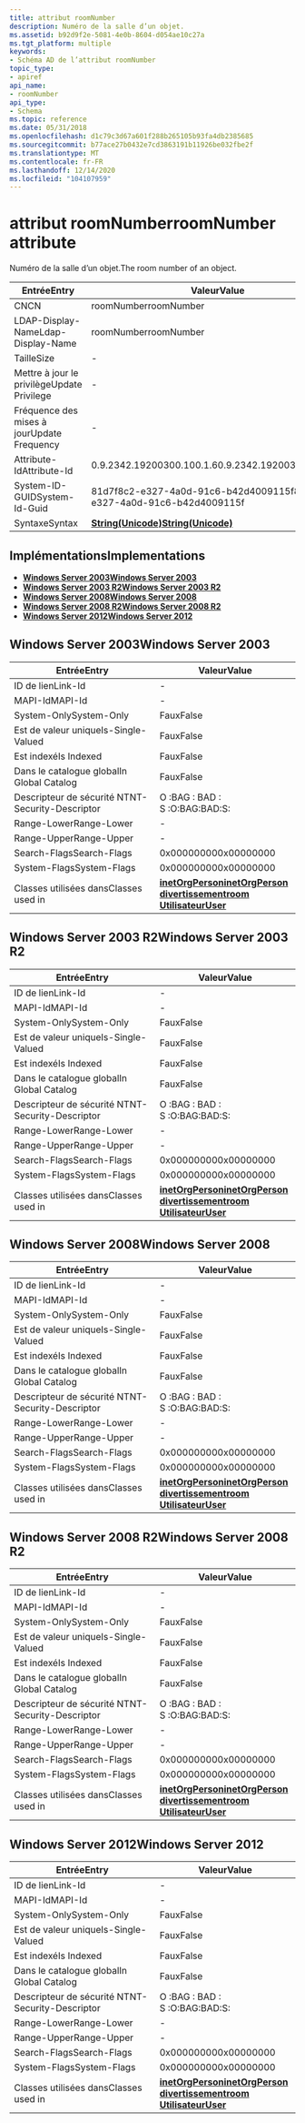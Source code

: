 ```yaml
---
title: attribut roomNumber
description: Numéro de la salle d’un objet.
ms.assetid: b92d9f2e-5081-4e0b-8604-d054ae10c27a
ms.tgt_platform: multiple
keywords:
- Schéma AD de l’attribut roomNumber
topic_type:
- apiref
api_name:
- roomNumber
api_type:
- Schema
ms.topic: reference
ms.date: 05/31/2018
ms.openlocfilehash: d1c79c3d67a601f288b265105b93fa4db2385685
ms.sourcegitcommit: b77ace27b0432e7cd3863191b11926be032fbe2f
ms.translationtype: MT
ms.contentlocale: fr-FR
ms.lasthandoff: 12/14/2020
ms.locfileid: "104107959"
---
```

# <a name="roomnumber-attribute"></a><span data-ttu-id="55c95-104">attribut roomNumber</span><span class="sxs-lookup"><span data-stu-id="55c95-104">roomNumber attribute</span></span>

<span data-ttu-id="55c95-105">Numéro de la salle d’un objet.</span><span class="sxs-lookup"><span data-stu-id="55c95-105">The room number of an object.</span></span>



| <span data-ttu-id="55c95-106">Entrée</span><span class="sxs-lookup"><span data-stu-id="55c95-106">Entry</span></span> | <span data-ttu-id="55c95-107">Valeur</span><span class="sxs-lookup"><span data-stu-id="55c95-107">Value</span></span> |
|-------------------|---------------------------------------------|
| <span data-ttu-id="55c95-108">CN</span><span class="sxs-lookup"><span data-stu-id="55c95-108">CN</span></span>                | <span data-ttu-id="55c95-109">roomNumber</span><span class="sxs-lookup"><span data-stu-id="55c95-109">roomNumber</span></span>                                  |
| <span data-ttu-id="55c95-110">LDAP-Display-Name</span><span class="sxs-lookup"><span data-stu-id="55c95-110">Ldap-Display-Name</span></span> | <span data-ttu-id="55c95-111">roomNumber</span><span class="sxs-lookup"><span data-stu-id="55c95-111">roomNumber</span></span>                                  |
| <span data-ttu-id="55c95-112">Taille</span><span class="sxs-lookup"><span data-stu-id="55c95-112">Size</span></span>              | \-                                          |
| <span data-ttu-id="55c95-113">Mettre à jour le privilège</span><span class="sxs-lookup"><span data-stu-id="55c95-113">Update Privilege</span></span>  | \-                                          |
| <span data-ttu-id="55c95-114">Fréquence des mises à jour</span><span class="sxs-lookup"><span data-stu-id="55c95-114">Update Frequency</span></span>  | \-                                          |
| <span data-ttu-id="55c95-115">Attribute-Id</span><span class="sxs-lookup"><span data-stu-id="55c95-115">Attribute-Id</span></span>      | <span data-ttu-id="55c95-116">0.9.2342.19200300.100.1.6</span><span class="sxs-lookup"><span data-stu-id="55c95-116">0.9.2342.19200300.100.1.6</span></span>                   |
| <span data-ttu-id="55c95-117">System-ID-GUID</span><span class="sxs-lookup"><span data-stu-id="55c95-117">System-Id-Guid</span></span>    | <span data-ttu-id="55c95-118">81d7f8c2-e327-4a0d-91c6-b42d4009115f</span><span class="sxs-lookup"><span data-stu-id="55c95-118">81d7f8c2-e327-4a0d-91c6-b42d4009115f</span></span>        |
| <span data-ttu-id="55c95-119">Syntaxe</span><span class="sxs-lookup"><span data-stu-id="55c95-119">Syntax</span></span>            | [<span data-ttu-id="55c95-120">**String(Unicode)**</span><span class="sxs-lookup"><span data-stu-id="55c95-120">**String(Unicode)**</span></span>](s-string-unicode.md) |



## <a name="implementations"></a><span data-ttu-id="55c95-121">Implémentations</span><span class="sxs-lookup"><span data-stu-id="55c95-121">Implementations</span></span>

-   [<span data-ttu-id="55c95-122">**Windows Server 2003**</span><span class="sxs-lookup"><span data-stu-id="55c95-122">**Windows Server 2003**</span></span>](#windows-server-2003)
-   [<span data-ttu-id="55c95-123">**Windows Server 2003 R2**</span><span class="sxs-lookup"><span data-stu-id="55c95-123">**Windows Server 2003 R2**</span></span>](#windows-server-2003-r2)
-   [<span data-ttu-id="55c95-124">**Windows Server 2008**</span><span class="sxs-lookup"><span data-stu-id="55c95-124">**Windows Server 2008**</span></span>](#windows-server-2008)
-   [<span data-ttu-id="55c95-125">**Windows Server 2008 R2**</span><span class="sxs-lookup"><span data-stu-id="55c95-125">**Windows Server 2008 R2**</span></span>](#windows-server-2008-r2)
-   [<span data-ttu-id="55c95-126">**Windows Server 2012**</span><span class="sxs-lookup"><span data-stu-id="55c95-126">**Windows Server 2012**</span></span>](#windows-server-2012)

## <a name="windows-server-2003"></a><span data-ttu-id="55c95-127">Windows Server 2003</span><span class="sxs-lookup"><span data-stu-id="55c95-127">Windows Server 2003</span></span>



| <span data-ttu-id="55c95-128">Entrée</span><span class="sxs-lookup"><span data-stu-id="55c95-128">Entry</span></span> | <span data-ttu-id="55c95-129">Valeur</span><span class="sxs-lookup"><span data-stu-id="55c95-129">Value</span></span> |
|------------------------|-------------------------------------------------------------------------------------------------------------------------|
| <span data-ttu-id="55c95-130">ID de lien</span><span class="sxs-lookup"><span data-stu-id="55c95-130">Link-Id</span></span>                | \-                                                                                                                      |
| <span data-ttu-id="55c95-131">MAPI-Id</span><span class="sxs-lookup"><span data-stu-id="55c95-131">MAPI-Id</span></span>                | \-                                                                                                                      |
| <span data-ttu-id="55c95-132">System-Only</span><span class="sxs-lookup"><span data-stu-id="55c95-132">System-Only</span></span>            | <span data-ttu-id="55c95-133">Faux</span><span class="sxs-lookup"><span data-stu-id="55c95-133">False</span></span>                                                                                                                   |
| <span data-ttu-id="55c95-134">Est de valeur unique</span><span class="sxs-lookup"><span data-stu-id="55c95-134">Is-Single-Valued</span></span>       | <span data-ttu-id="55c95-135">Faux</span><span class="sxs-lookup"><span data-stu-id="55c95-135">False</span></span>                                                                                                                   |
| <span data-ttu-id="55c95-136">Est indexé</span><span class="sxs-lookup"><span data-stu-id="55c95-136">Is Indexed</span></span>             | <span data-ttu-id="55c95-137">Faux</span><span class="sxs-lookup"><span data-stu-id="55c95-137">False</span></span>                                                                                                                   |
| <span data-ttu-id="55c95-138">Dans le catalogue global</span><span class="sxs-lookup"><span data-stu-id="55c95-138">In Global Catalog</span></span>      | <span data-ttu-id="55c95-139">Faux</span><span class="sxs-lookup"><span data-stu-id="55c95-139">False</span></span>                                                                                                                   |
| <span data-ttu-id="55c95-140">Descripteur de sécurité NT</span><span class="sxs-lookup"><span data-stu-id="55c95-140">NT-Security-Descriptor</span></span> | <span data-ttu-id="55c95-141">O :BAG : BAD : S :</span><span class="sxs-lookup"><span data-stu-id="55c95-141">O:BAG:BAD:S:</span></span>                                                                                                            |
| <span data-ttu-id="55c95-142">Range-Lower</span><span class="sxs-lookup"><span data-stu-id="55c95-142">Range-Lower</span></span>            | \-                                                                                                                      |
| <span data-ttu-id="55c95-143">Range-Upper</span><span class="sxs-lookup"><span data-stu-id="55c95-143">Range-Upper</span></span>            | \-                                                                                                                      |
| <span data-ttu-id="55c95-144">Search-Flags</span><span class="sxs-lookup"><span data-stu-id="55c95-144">Search-Flags</span></span>           | <span data-ttu-id="55c95-145">0x00000000</span><span class="sxs-lookup"><span data-stu-id="55c95-145">0x00000000</span></span>                                                                                                              |
| <span data-ttu-id="55c95-146">System-Flags</span><span class="sxs-lookup"><span data-stu-id="55c95-146">System-Flags</span></span>           | <span data-ttu-id="55c95-147">0x00000000</span><span class="sxs-lookup"><span data-stu-id="55c95-147">0x00000000</span></span>                                                                                                              |
| <span data-ttu-id="55c95-148">Classes utilisées dans</span><span class="sxs-lookup"><span data-stu-id="55c95-148">Classes used in</span></span>        | [<span data-ttu-id="55c95-149">**inetOrgPerson**</span><span class="sxs-lookup"><span data-stu-id="55c95-149">**inetOrgPerson**</span></span>](c-inetorgperson.md)<br/> [<span data-ttu-id="55c95-150">**divertissement**</span><span class="sxs-lookup"><span data-stu-id="55c95-150">**room**</span></span>](c-room.md)<br/> [<span data-ttu-id="55c95-151">**Utilisateur**</span><span class="sxs-lookup"><span data-stu-id="55c95-151">**User**</span></span>](c-user.md)<br/> |



## <a name="windows-server-2003-r2"></a><span data-ttu-id="55c95-152">Windows Server 2003 R2</span><span class="sxs-lookup"><span data-stu-id="55c95-152">Windows Server 2003 R2</span></span>



| <span data-ttu-id="55c95-153">Entrée</span><span class="sxs-lookup"><span data-stu-id="55c95-153">Entry</span></span> | <span data-ttu-id="55c95-154">Valeur</span><span class="sxs-lookup"><span data-stu-id="55c95-154">Value</span></span> |
|------------------------|-------------------------------------------------------------------------------------------------------------------------|
| <span data-ttu-id="55c95-155">ID de lien</span><span class="sxs-lookup"><span data-stu-id="55c95-155">Link-Id</span></span>                | \-                                                                                                                      |
| <span data-ttu-id="55c95-156">MAPI-Id</span><span class="sxs-lookup"><span data-stu-id="55c95-156">MAPI-Id</span></span>                | \-                                                                                                                      |
| <span data-ttu-id="55c95-157">System-Only</span><span class="sxs-lookup"><span data-stu-id="55c95-157">System-Only</span></span>            | <span data-ttu-id="55c95-158">Faux</span><span class="sxs-lookup"><span data-stu-id="55c95-158">False</span></span>                                                                                                                   |
| <span data-ttu-id="55c95-159">Est de valeur unique</span><span class="sxs-lookup"><span data-stu-id="55c95-159">Is-Single-Valued</span></span>       | <span data-ttu-id="55c95-160">Faux</span><span class="sxs-lookup"><span data-stu-id="55c95-160">False</span></span>                                                                                                                   |
| <span data-ttu-id="55c95-161">Est indexé</span><span class="sxs-lookup"><span data-stu-id="55c95-161">Is Indexed</span></span>             | <span data-ttu-id="55c95-162">Faux</span><span class="sxs-lookup"><span data-stu-id="55c95-162">False</span></span>                                                                                                                   |
| <span data-ttu-id="55c95-163">Dans le catalogue global</span><span class="sxs-lookup"><span data-stu-id="55c95-163">In Global Catalog</span></span>      | <span data-ttu-id="55c95-164">Faux</span><span class="sxs-lookup"><span data-stu-id="55c95-164">False</span></span>                                                                                                                   |
| <span data-ttu-id="55c95-165">Descripteur de sécurité NT</span><span class="sxs-lookup"><span data-stu-id="55c95-165">NT-Security-Descriptor</span></span> | <span data-ttu-id="55c95-166">O :BAG : BAD : S :</span><span class="sxs-lookup"><span data-stu-id="55c95-166">O:BAG:BAD:S:</span></span>                                                                                                            |
| <span data-ttu-id="55c95-167">Range-Lower</span><span class="sxs-lookup"><span data-stu-id="55c95-167">Range-Lower</span></span>            | \-                                                                                                                      |
| <span data-ttu-id="55c95-168">Range-Upper</span><span class="sxs-lookup"><span data-stu-id="55c95-168">Range-Upper</span></span>            | \-                                                                                                                      |
| <span data-ttu-id="55c95-169">Search-Flags</span><span class="sxs-lookup"><span data-stu-id="55c95-169">Search-Flags</span></span>           | <span data-ttu-id="55c95-170">0x00000000</span><span class="sxs-lookup"><span data-stu-id="55c95-170">0x00000000</span></span>                                                                                                              |
| <span data-ttu-id="55c95-171">System-Flags</span><span class="sxs-lookup"><span data-stu-id="55c95-171">System-Flags</span></span>           | <span data-ttu-id="55c95-172">0x00000000</span><span class="sxs-lookup"><span data-stu-id="55c95-172">0x00000000</span></span>                                                                                                              |
| <span data-ttu-id="55c95-173">Classes utilisées dans</span><span class="sxs-lookup"><span data-stu-id="55c95-173">Classes used in</span></span>        | [<span data-ttu-id="55c95-174">**inetOrgPerson**</span><span class="sxs-lookup"><span data-stu-id="55c95-174">**inetOrgPerson**</span></span>](c-inetorgperson.md)<br/> [<span data-ttu-id="55c95-175">**divertissement**</span><span class="sxs-lookup"><span data-stu-id="55c95-175">**room**</span></span>](c-room.md)<br/> [<span data-ttu-id="55c95-176">**Utilisateur**</span><span class="sxs-lookup"><span data-stu-id="55c95-176">**User**</span></span>](c-user.md)<br/> |



## <a name="windows-server-2008"></a><span data-ttu-id="55c95-177">Windows Server 2008</span><span class="sxs-lookup"><span data-stu-id="55c95-177">Windows Server 2008</span></span>



| <span data-ttu-id="55c95-178">Entrée</span><span class="sxs-lookup"><span data-stu-id="55c95-178">Entry</span></span> | <span data-ttu-id="55c95-179">Valeur</span><span class="sxs-lookup"><span data-stu-id="55c95-179">Value</span></span> |
|------------------------|-------------------------------------------------------------------------------------------------------------------------|
| <span data-ttu-id="55c95-180">ID de lien</span><span class="sxs-lookup"><span data-stu-id="55c95-180">Link-Id</span></span>                | \-                                                                                                                      |
| <span data-ttu-id="55c95-181">MAPI-Id</span><span class="sxs-lookup"><span data-stu-id="55c95-181">MAPI-Id</span></span>                | \-                                                                                                                      |
| <span data-ttu-id="55c95-182">System-Only</span><span class="sxs-lookup"><span data-stu-id="55c95-182">System-Only</span></span>            | <span data-ttu-id="55c95-183">Faux</span><span class="sxs-lookup"><span data-stu-id="55c95-183">False</span></span>                                                                                                                   |
| <span data-ttu-id="55c95-184">Est de valeur unique</span><span class="sxs-lookup"><span data-stu-id="55c95-184">Is-Single-Valued</span></span>       | <span data-ttu-id="55c95-185">Faux</span><span class="sxs-lookup"><span data-stu-id="55c95-185">False</span></span>                                                                                                                   |
| <span data-ttu-id="55c95-186">Est indexé</span><span class="sxs-lookup"><span data-stu-id="55c95-186">Is Indexed</span></span>             | <span data-ttu-id="55c95-187">Faux</span><span class="sxs-lookup"><span data-stu-id="55c95-187">False</span></span>                                                                                                                   |
| <span data-ttu-id="55c95-188">Dans le catalogue global</span><span class="sxs-lookup"><span data-stu-id="55c95-188">In Global Catalog</span></span>      | <span data-ttu-id="55c95-189">Faux</span><span class="sxs-lookup"><span data-stu-id="55c95-189">False</span></span>                                                                                                                   |
| <span data-ttu-id="55c95-190">Descripteur de sécurité NT</span><span class="sxs-lookup"><span data-stu-id="55c95-190">NT-Security-Descriptor</span></span> | <span data-ttu-id="55c95-191">O :BAG : BAD : S :</span><span class="sxs-lookup"><span data-stu-id="55c95-191">O:BAG:BAD:S:</span></span>                                                                                                            |
| <span data-ttu-id="55c95-192">Range-Lower</span><span class="sxs-lookup"><span data-stu-id="55c95-192">Range-Lower</span></span>            | \-                                                                                                                      |
| <span data-ttu-id="55c95-193">Range-Upper</span><span class="sxs-lookup"><span data-stu-id="55c95-193">Range-Upper</span></span>            | \-                                                                                                                      |
| <span data-ttu-id="55c95-194">Search-Flags</span><span class="sxs-lookup"><span data-stu-id="55c95-194">Search-Flags</span></span>           | <span data-ttu-id="55c95-195">0x00000000</span><span class="sxs-lookup"><span data-stu-id="55c95-195">0x00000000</span></span>                                                                                                              |
| <span data-ttu-id="55c95-196">System-Flags</span><span class="sxs-lookup"><span data-stu-id="55c95-196">System-Flags</span></span>           | <span data-ttu-id="55c95-197">0x00000000</span><span class="sxs-lookup"><span data-stu-id="55c95-197">0x00000000</span></span>                                                                                                              |
| <span data-ttu-id="55c95-198">Classes utilisées dans</span><span class="sxs-lookup"><span data-stu-id="55c95-198">Classes used in</span></span>        | [<span data-ttu-id="55c95-199">**inetOrgPerson**</span><span class="sxs-lookup"><span data-stu-id="55c95-199">**inetOrgPerson**</span></span>](c-inetorgperson.md)<br/> [<span data-ttu-id="55c95-200">**divertissement**</span><span class="sxs-lookup"><span data-stu-id="55c95-200">**room**</span></span>](c-room.md)<br/> [<span data-ttu-id="55c95-201">**Utilisateur**</span><span class="sxs-lookup"><span data-stu-id="55c95-201">**User**</span></span>](c-user.md)<br/> |



## <a name="windows-server-2008-r2"></a><span data-ttu-id="55c95-202">Windows Server 2008 R2</span><span class="sxs-lookup"><span data-stu-id="55c95-202">Windows Server 2008 R2</span></span>



| <span data-ttu-id="55c95-203">Entrée</span><span class="sxs-lookup"><span data-stu-id="55c95-203">Entry</span></span> | <span data-ttu-id="55c95-204">Valeur</span><span class="sxs-lookup"><span data-stu-id="55c95-204">Value</span></span> |
|------------------------|-------------------------------------------------------------------------------------------------------------------------|
| <span data-ttu-id="55c95-205">ID de lien</span><span class="sxs-lookup"><span data-stu-id="55c95-205">Link-Id</span></span>                | \-                                                                                                                      |
| <span data-ttu-id="55c95-206">MAPI-Id</span><span class="sxs-lookup"><span data-stu-id="55c95-206">MAPI-Id</span></span>                | \-                                                                                                                      |
| <span data-ttu-id="55c95-207">System-Only</span><span class="sxs-lookup"><span data-stu-id="55c95-207">System-Only</span></span>            | <span data-ttu-id="55c95-208">Faux</span><span class="sxs-lookup"><span data-stu-id="55c95-208">False</span></span>                                                                                                                   |
| <span data-ttu-id="55c95-209">Est de valeur unique</span><span class="sxs-lookup"><span data-stu-id="55c95-209">Is-Single-Valued</span></span>       | <span data-ttu-id="55c95-210">Faux</span><span class="sxs-lookup"><span data-stu-id="55c95-210">False</span></span>                                                                                                                   |
| <span data-ttu-id="55c95-211">Est indexé</span><span class="sxs-lookup"><span data-stu-id="55c95-211">Is Indexed</span></span>             | <span data-ttu-id="55c95-212">Faux</span><span class="sxs-lookup"><span data-stu-id="55c95-212">False</span></span>                                                                                                                   |
| <span data-ttu-id="55c95-213">Dans le catalogue global</span><span class="sxs-lookup"><span data-stu-id="55c95-213">In Global Catalog</span></span>      | <span data-ttu-id="55c95-214">Faux</span><span class="sxs-lookup"><span data-stu-id="55c95-214">False</span></span>                                                                                                                   |
| <span data-ttu-id="55c95-215">Descripteur de sécurité NT</span><span class="sxs-lookup"><span data-stu-id="55c95-215">NT-Security-Descriptor</span></span> | <span data-ttu-id="55c95-216">O :BAG : BAD : S :</span><span class="sxs-lookup"><span data-stu-id="55c95-216">O:BAG:BAD:S:</span></span>                                                                                                            |
| <span data-ttu-id="55c95-217">Range-Lower</span><span class="sxs-lookup"><span data-stu-id="55c95-217">Range-Lower</span></span>            | \-                                                                                                                      |
| <span data-ttu-id="55c95-218">Range-Upper</span><span class="sxs-lookup"><span data-stu-id="55c95-218">Range-Upper</span></span>            | \-                                                                                                                      |
| <span data-ttu-id="55c95-219">Search-Flags</span><span class="sxs-lookup"><span data-stu-id="55c95-219">Search-Flags</span></span>           | <span data-ttu-id="55c95-220">0x00000000</span><span class="sxs-lookup"><span data-stu-id="55c95-220">0x00000000</span></span>                                                                                                              |
| <span data-ttu-id="55c95-221">System-Flags</span><span class="sxs-lookup"><span data-stu-id="55c95-221">System-Flags</span></span>           | <span data-ttu-id="55c95-222">0x00000000</span><span class="sxs-lookup"><span data-stu-id="55c95-222">0x00000000</span></span>                                                                                                              |
| <span data-ttu-id="55c95-223">Classes utilisées dans</span><span class="sxs-lookup"><span data-stu-id="55c95-223">Classes used in</span></span>        | [<span data-ttu-id="55c95-224">**inetOrgPerson**</span><span class="sxs-lookup"><span data-stu-id="55c95-224">**inetOrgPerson**</span></span>](c-inetorgperson.md)<br/> [<span data-ttu-id="55c95-225">**divertissement**</span><span class="sxs-lookup"><span data-stu-id="55c95-225">**room**</span></span>](c-room.md)<br/> [<span data-ttu-id="55c95-226">**Utilisateur**</span><span class="sxs-lookup"><span data-stu-id="55c95-226">**User**</span></span>](c-user.md)<br/> |



## <a name="windows-server-2012"></a><span data-ttu-id="55c95-227">Windows Server 2012</span><span class="sxs-lookup"><span data-stu-id="55c95-227">Windows Server 2012</span></span>



| <span data-ttu-id="55c95-228">Entrée</span><span class="sxs-lookup"><span data-stu-id="55c95-228">Entry</span></span> | <span data-ttu-id="55c95-229">Valeur</span><span class="sxs-lookup"><span data-stu-id="55c95-229">Value</span></span> |
|------------------------|-------------------------------------------------------------------------------------------------------------------------|
| <span data-ttu-id="55c95-230">ID de lien</span><span class="sxs-lookup"><span data-stu-id="55c95-230">Link-Id</span></span>                | \-                                                                                                                      |
| <span data-ttu-id="55c95-231">MAPI-Id</span><span class="sxs-lookup"><span data-stu-id="55c95-231">MAPI-Id</span></span>                | \-                                                                                                                      |
| <span data-ttu-id="55c95-232">System-Only</span><span class="sxs-lookup"><span data-stu-id="55c95-232">System-Only</span></span>            | <span data-ttu-id="55c95-233">Faux</span><span class="sxs-lookup"><span data-stu-id="55c95-233">False</span></span>                                                                                                                   |
| <span data-ttu-id="55c95-234">Est de valeur unique</span><span class="sxs-lookup"><span data-stu-id="55c95-234">Is-Single-Valued</span></span>       | <span data-ttu-id="55c95-235">Faux</span><span class="sxs-lookup"><span data-stu-id="55c95-235">False</span></span>                                                                                                                   |
| <span data-ttu-id="55c95-236">Est indexé</span><span class="sxs-lookup"><span data-stu-id="55c95-236">Is Indexed</span></span>             | <span data-ttu-id="55c95-237">Faux</span><span class="sxs-lookup"><span data-stu-id="55c95-237">False</span></span>                                                                                                                   |
| <span data-ttu-id="55c95-238">Dans le catalogue global</span><span class="sxs-lookup"><span data-stu-id="55c95-238">In Global Catalog</span></span>      | <span data-ttu-id="55c95-239">Faux</span><span class="sxs-lookup"><span data-stu-id="55c95-239">False</span></span>                                                                                                                   |
| <span data-ttu-id="55c95-240">Descripteur de sécurité NT</span><span class="sxs-lookup"><span data-stu-id="55c95-240">NT-Security-Descriptor</span></span> | <span data-ttu-id="55c95-241">O :BAG : BAD : S :</span><span class="sxs-lookup"><span data-stu-id="55c95-241">O:BAG:BAD:S:</span></span>                                                                                                            |
| <span data-ttu-id="55c95-242">Range-Lower</span><span class="sxs-lookup"><span data-stu-id="55c95-242">Range-Lower</span></span>            | \-                                                                                                                      |
| <span data-ttu-id="55c95-243">Range-Upper</span><span class="sxs-lookup"><span data-stu-id="55c95-243">Range-Upper</span></span>            | \-                                                                                                                      |
| <span data-ttu-id="55c95-244">Search-Flags</span><span class="sxs-lookup"><span data-stu-id="55c95-244">Search-Flags</span></span>           | <span data-ttu-id="55c95-245">0x00000000</span><span class="sxs-lookup"><span data-stu-id="55c95-245">0x00000000</span></span>                                                                                                              |
| <span data-ttu-id="55c95-246">System-Flags</span><span class="sxs-lookup"><span data-stu-id="55c95-246">System-Flags</span></span>           | <span data-ttu-id="55c95-247">0x00000000</span><span class="sxs-lookup"><span data-stu-id="55c95-247">0x00000000</span></span>                                                                                                              |
| <span data-ttu-id="55c95-248">Classes utilisées dans</span><span class="sxs-lookup"><span data-stu-id="55c95-248">Classes used in</span></span>        | [<span data-ttu-id="55c95-249">**inetOrgPerson**</span><span class="sxs-lookup"><span data-stu-id="55c95-249">**inetOrgPerson**</span></span>](c-inetorgperson.md)<br/> [<span data-ttu-id="55c95-250">**divertissement**</span><span class="sxs-lookup"><span data-stu-id="55c95-250">**room**</span></span>](c-room.md)<br/> [<span data-ttu-id="55c95-251">**Utilisateur**</span><span class="sxs-lookup"><span data-stu-id="55c95-251">**User**</span></span>](c-user.md)<br/> |



 

 





